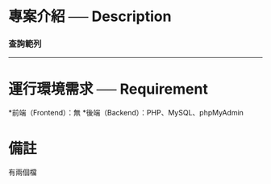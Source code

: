 # 專案介紹 ── Description

### 查詢範列

<hr>

# 運行環境需求 ── Requirement

*前端（Frontend）：無
*後端（Backend）：PHP、MySQL、phpMyAdmin

# 備註

有兩個檔

